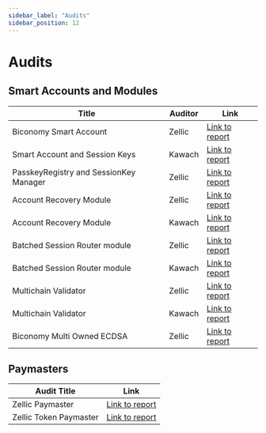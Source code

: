 ```yaml
---
sidebar_label: "Audits"
sidebar_position: 12
---
```


# Audits

## Smart Accounts and Modules
| Title | Auditor                      | Link                              |
| ------------ | ------------------------------- | ------------------------------------------ |
| Biconomy Smart Account           | Zellic                           | [Link to report](https://github.com/bcnmy/scw-contracts/blob/develop/audits/Biconomy%20Smart%20Account%20-%20Zellic%20Audit%20Report.pdf) |
| Smart Account and Session Keys         | Kawach                  | [Link to report](https://github.com/bcnmy/scw-contracts/blob/dfd6fad093f5c6904f8c0851b4f873d64391cdbb/audits/Biconomy%20Smart%20Account%20And%20Session%20Keys%20-%20Kawach%20Audit%20Report.pdf) |
| PasskeyRegistry and SessionKey Manager           | Zellic                 | [Link to report](https://github.com/bcnmy/scw-contracts/blob/develop/audits/Biconomy%20Session%20Keys%20and%20Passkey%20Registry%20-%20Zellic%20Audit%20Report.pdf)  |
| Account Recovery Module         | Zellic                    | [Link to report](https://github.com/bcnmy/scw-contracts/blob/develop/audits/Biconomy%20Account%20Recovery%20Module%20-%20Zellic%20Audit%20Report.pdf) |
| Account Recovery Module         | Kawach                 | [Link to report](https://github.com/bcnmy/scw-contracts/blob/develop/audits/Biconomy%20Account%20Recovery%20Module%20-%20Kawach%20Security%20Assessment%20Report.pdf)  |
| Batched Session Router module         | Zellic                        | [Link to report](https://github.com/bcnmy/scw-contracts/blob/develop/audits/Biconomy%20Batched%20Session%20Router%20Module%20-%20Zellic%20Audit%20Report.pdf) |
| Batched Session Router module       | Kawach |  [Link to report](https://github.com/bcnmy/scw-contracts/blob/develop/audits/Biconomy%20Batched%20Session%20Router%20Module%20-%20Kawach%20Audit%20report.pdf)  |
| Multichain Validator          | Zellic                      | [Link to report](https://github.com/bcnmy/scw-contracts/blob/develop/audits/Biconomy%20Multichain%20Validator%20-%20Zellic%20Audit%20Report.pdf)   |
| Multichain Validator          | Kawach                      | [Link to report](https://github.com/bcnmy/scw-contracts/blob/develop/audits/Biconomy%20Multichain%20Validator%20-%20Kawach%20Audit%20report.pdf)     |
| Biconomy Multi Owned ECDSA          | Zellic                      | [Link to report](https://github.com/bcnmy/scw-contracts/blob/develop/audits/Biconomy%20Multi%20Owned%20ECDSA%20-%20Zellic%20Audit%20Report.pdf)     |     

## Paymasters

| Audit Title            | Link                                                                                                                                                           |
| ---------------------- | -------------------------------------------------------------------------------------------------------------------------------------------------------------- |
| Zellic Paymaster       | [Link to report](https://github.com/bcnmy/biconomy-paymasters/blob/features/SMA-329-improve-repo/audits/Final%20Biconomy%20Security%20Assessment%20Report.pdf) |
| Zellic Token Paymaster | [Link to report](https://github.com/bcnmy/biconomy-paymasters/blob/features/SMA-329-improve-repo/audits/Token%20Paymaster%20-%20Zellic%20Audit%20Report.pdf)   |
